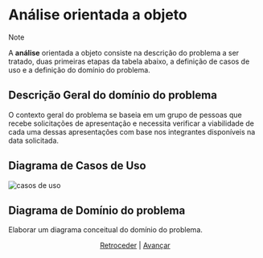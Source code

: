 # Análise orientada a objeto
> [!NOTE]
> <p>A <strong>análise</strong> orientada a objeto consiste na descrição do 
> problema a ser tratado, duas primeiras etapas da tabela abaixo, a definição de 
> casos de uso e a definição do domínio do problema.</p>

## Descrição Geral do domínio do problema

O contexto geral do problema se baseia em um grupo de pessoas que recebe solicitações de apresentação e necessita verificar a viabilidade de cada uma dessas apresentações com base nos integrantes disponíveis na data solicitada.

## Diagrama de Casos de Uso

![casos de uso](https://github.com/LarahFRB/PRG22107/blob/main/figures/UseCaseDiagram-Project.png)
 
## Diagrama de Domínio do problema

Elaborar um diagrama conceitual do domínio do problema.


<div align="center">

[Retroceder](README.md) | [Avançar](projeto.md)

</div>
